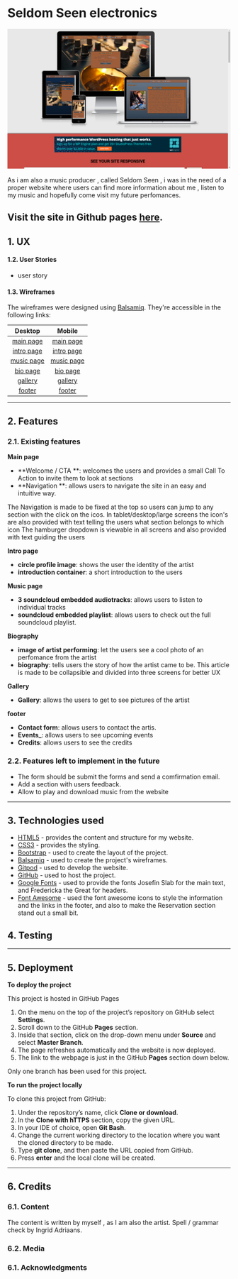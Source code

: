 # Seldom Seen electronics
![sldmsn](readme/amiresponsive.png)

As i am also a music producer , called Seldom Seen , i was in the need of a proper website where users can find more
information about me , listen to my music and hopefully come visit my future perfomances.

Visit the site in Github pages [here](https://josvelema.github.io/milestone1-UCFD/cd).
---
## 1. UX

#### 1.2. User Stories

- user story

#### 1.3. Wireframes
The wireframes were designed using [Balsamiq](https://balsamiq.com/). They're accessible in the following links:

|    Desktop   |     Mobile   |
|    :----:    |     :----:   |
|[main page](mockups/desktop/file.png)|[main page](mockups/mobile/)|
|[intro page](mockups/desktop/file.png)|[intro page](mockups/mobile/)|
|[music page](mockups/desktop/file.pngg)|[music page](mockups/mobile/g)|
|[bio page](mockups/desktop/file.pngpng)|[bio page](mockups/mobile/png)|
|[gallery](mockups/desktop/file.pngpng)|[gallery](mockups/mobile/png)|
|[footer](mockups/desktop/file.pngpng)|[footer](mockups/mobile/png)|

---

## 2. Features

### 2.1. Existing features

**Main page** 
- **Welcome / CTA **: welcomes the users and provides a small Call To Action to invite them to look at sections
- **Navigation **: allows users to navigate the site in an easy and intuitive way.

The Navigation is made to be fixed at the top so users can jump to any section with the click on the icos.
In tablet/desktop/large screens the icon's are also provided with text telling the users what section belongs to which icon
The hamburger dropdown is viewable in all screens and also provided with text guiding the users

**Intro page** 

- **circle profile image**: shows the user the identity of the artist
- **introduction container**: a short introduction to the users


**Music page** 

- **3 soundcloud embedded audiotracks**: allows users to listen to individual tracks
- **soundcloud embedded playlist**: allows users to check out the full soundcloud playlist.

**Biography** 

- **image of artist performing**: let the users see a cool photo of an perfomance from the artist
- **biography**: tells users the story of how the artist came to be.
This article is made to be collapsible and divided into three screens for better UX

**Gallery** 

- **Gallery**: allows the users to get to see pictures of the artist 


**footer** 

- **Contact form**: allows users to contact the artis.
- **Events_**: allows users to see upcoming events
- **Credits**: allows users to see the credits


### 2.2. Features left to implement in the future

- The form should be  submit the forms and send a comfirmation email.
- Add a section with users feedback.
- Allow to play and download music from the website
---

## 3. Technologies used

- [HTML5](https://en.wikipedia.org/wiki/HTML5) - provides the content and structure for my website.
- [CSS3](https://en.wikipedia.org/wiki/Cascading_Style_Sheets) - provides the styling.
- [Bootstrap](https://getbootstrap.com/) - used to create the layout of the project.
- [Balsamiq](https://balsamiq.com/) - used to create the project's wireframes.
- [Gitpod](https://gitpod.io/) - used to develop the website.
- [GitHub](https://github.com/) - used to host the project.
- [Google Fonts](https://fonts.google.com/) - used to provide the fonts Josefin Slab for the main text, and Fredericka the Great for headers.
- [Font Awesome](https://fontawesome.com/) - used the font awesome icons to style the information and the links in the footer, and also to make the Reservation section stand out a small bit.


## 4. Testing


---

## 5. Deployment

**To deploy the project**

This project is hosted in GitHub Pages

1. On the menu on the top of the project’s repository on GitHub select **Settings**.
2. Scroll down to the GitHub **Pages** section.
3. Inside that section, click on the drop-down menu under **Source** and select **Master Branch**.
4. The page refreshes automatically and the website is now deployed.
5. The link to the webpage is just in the GitHub **Pages** section down below.

Only one branch has been used for this project.

**To run the project locally**

To clone this project from GitHub:

1. Under the repository’s name, click **Clone or download**.
2. In the **Clone with hTTPS** section, copy the given URL.
3. In your IDE of choice, open **Git Bash**.
4. Change the current working directory to the location where you want the cloned directory to be made.
5. Type **git clone**, and then paste the URL copied from GitHub.
6. Press **enter** and the local clone will be created.

---

## 6. Credits

### 6.1. Content
The content  is written by myself , as I am also the artist. Spell / grammar check by Ingrid Adriaans.



### 6.2. Media


### 6.1. Acknowledgments

